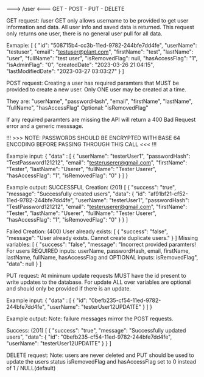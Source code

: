 ---> /user <---
GET - POST - PUT - DELETE

GET request:
 /user GET only allows username to be provided to get user information and data. All user info and saved data is returned. This request only returns one user, there is no general user pull for all data.

 Exmaple:
 [
    {
        "id": "508715b4-cc3b-11ed-9782-244bfe7dd4fe",
        "userName": "testuser",
        "email": "testuser@plant.com",
        "firstName": "test",
        "lastName": "user",
        "fullName": "test user",
        "isRemovedFlag": null,
        "hasAccessFlag": "1",
        "isAdminFlag": "0",
        "createdDate": "2023-03-26 21:04:15",
        "lastModifiedDate": "2023-03-27 03:03:27"
    }
]

POST request:
Creating a user has required paramters that MUST be provided to create a new user. Only ONE user may be created at a time.

They are: "userName", "passwordHash", "email", "firstName", "lastName", "fullName", "hasAccessFlag"
Optional: "isRemovedFlag"

If any required paramters are missing the API will return a 400 Bad Request error and a generic messsage.

!!! >>> NOTE: PASSWORDS SHOULD BE ENCRYPTED WITH BASE 64 ENCODING BEFORE PASSING THROUGH THIS CALL <<< !!!

Example input:
{
    "data" : [
        {
            "userName": "testerUser1",
            "passwordHash": "TestPassword121212",
            "email": "testeruserer@gmail.com",
            "firstName": "Tester",
            "lastName": "Userer",
            "fullName": "Tester Userer",
            "hasAccessFlag": "1",
            "isRemovedFlag": "0"
        }
    ]
}   

Example output:
SUCCESSFUL Creation: (201)
[
    {
        "success": "true",
        "message": "Successfully created users",
        "data": {
            "id": "af91bf21-cf52-11ed-9782-244bfe7dd4fe",
            "userName": "testerUser1",
            "passwordHash": "TestPassword121212",
            "email": "testeruserer@gmail.com",
            "firstName": "Tester",
            "lastName": "Userer",
            "fullName": "Tester Userer",
            "hasAccessFlag": "1",
            "isRemovedFlag": "0"
        }
    }
]

Failed Creation: (400)
User already exists:
[
    {
        "success": "false",
        "message": "User already exists. Cannot create duplicate users."
    }
]
Missing variables:
[
    {
        "success": "false",
        "message": "Incorrect provided paramters! For users REQUIRED inputs: userName, passwordHash, email, firstName, lastName, fullName, hasAccessFlag and OPTIONAL inputs: isRemovedFlag",
        "data": null
    }
]


PUT request:
At minimum update requests MUST have the id present to write updates to the database. For update ALL over variables are optional and should only be provided if there is an update.

Example input:
{
    "data" : [
        {
            "id": "0befb235-cf54-11ed-9782-244bfe7dd4fe",
            "userName": "testerUser12UPDA1TE"
        }
    ]
}  

Example output:
Note: failure messages mirror the POST requests.

Success: (201)
[
    {
        "success": "true",
        "message": "Successfully updated users",
        "data": {
            "id": "0befb235-cf54-11ed-9782-244bfe7dd4fe",
            "userName": "testerUser12UPDA1TE"
        }
    }
]

DELETE request:
Note: users are never deleted and PUT should be used to update the users status
isRemovedFlag and hasAccessFlag set to 0 instead of 1 / NULL(default)